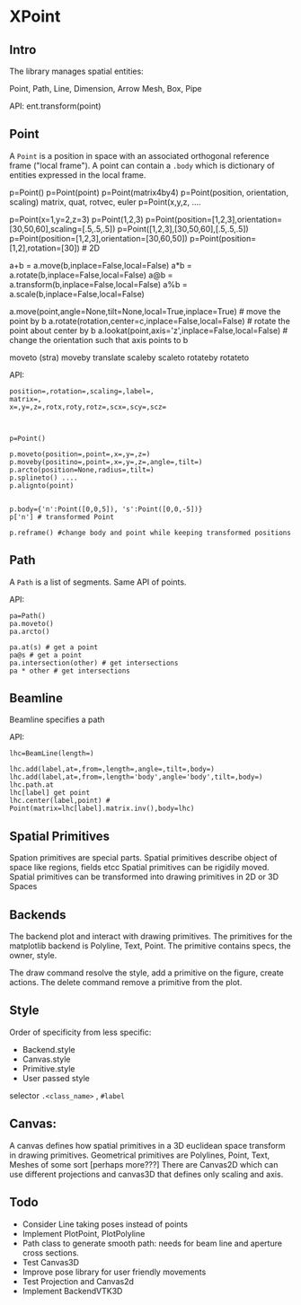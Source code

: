 XPoint
===========================

Intro
----------------------
The library manages spatial entities:

Point,
Path, Line, Dimension, Arrow
Mesh, Box, Pipe

API:
ent.transform(point)

Point
-----------------------

A `Point` is a position in space with an associated orthogonal reference frame
("local frame").  A point can contain a `.body` which is dictionary of entities
expressed in the local frame.


p=Point()
p=Point(point)
p=Point(matrix4by4)
p=Point(position, orientation, scaling) matrix, quat, rotvec, euler
p=Point(x,y,z, ....



p=Point(x=1,y=2,z=3)
p=Point(1,2,3)
p=Point(position=[1,2,3],orientation=[30,50,60],scaling=[.5,.5,.5]) 
p=Point([1,2,3],[30,50,60],[.5,.5,.5])
p=Point(position=[1,2,3],orientation=[30,60,50])
p=Point(position=[1,2],rotation=[30]) # 2D

a+b = a.move(b,inplace=False,local=False) 
a*b = a.rotate(b,inplace=False,local=False)
a@b = a.transform(b,inplace=False,local=False)
a%b = a.scale(b,inplace=False,local=False)

a.move(point,angle=None,tilt=None,local=True,inplace=True) # move the point by b
a.rotate(rotation,center=c,inplace=False,local=False) # rotate the point about center by b
a.lookat(point,axis='z',inplace=False,local=False) # change the orientation such that axis points to b



moveto  (stra)
moveby
translate 
scaleby
scaleto
rotateby
rotateto



API:

```
position=,rotation=,scaling=,label=,
matrix=,
x=,y=,z=,rotx,roty,rotz=,scx=,scy=,scz=



p=Point()

p.moveto(position=,point=,x=,y=,z=)
p.moveby(positino=,point=,x=,y=,z=,angle=,tilt=)
p.arcto(position=None,radius=,tilt=)
p.splineto() ....
p.alignto(point)


p.body={'n':Point([0,0,5]), 's':Point([0,0,-5])}
p['n'] # transformed Point

p.reframe() #change body and point while keeping transformed positions
```

Path
------------------------

A `Path` is a list of segments. Same API of points.

API:
```
pa=Path()
pa.moveto()
pa.arcto()

pa.at(s) # get a point
pa@s # get a point
pa.intersection(other) # get intersections
pa * other # get intersections
```


Beamline
------------------------------

Beamline specifies a path

API:
```
lhc=BeamLine(length=)

lhc.add(label,at=,from=,length=,angle=,tilt=,body=)
lhc.add(label,at=,from=,length='body',angle='body',tilt=,body=)
lhc.path.at
lhc[label] get point
lhc.center(label,point) # Point(matrix=lhc[label].matrix.inv(),body=lhc)
```



Spatial Primitives
--------------------------------------------------------------------------
Spation primitives are special parts.
Spatial primitives describe object of space like regions, fields etcc
Spatial primitives can be rigidily moved.
Spatial primitives can be transformed into drawing primitives in 2D or 3D Spaces


Backends
------------------------------------------------------------------------

The backend plot and interact with drawing primitives.
The primitives for the matplotlib backend is Polyline, Text, Point.
The primitive contains specs, the owner, style.

The draw command resolve the style, add a primitive on the figure, create actions.
The delete command remove a primitive from the plot.


Style
-------------------------------------------------------------------------
Order of specificity from less specific:
-  Backend.style
-  Canvas.style
-  Primitive.style
-  User passed style

selector `.<class_name>` , `#label`


Canvas:
----------------------------

A canvas defines how spatial primitives in a 3D euclidean space transform in drawing primitives.
Geometrical primitives are Polylines, Point, Text, Meshes of some sort [perhaps more???]
There are Canvas2D which can use different projections and canvas3D that defines only scaling and axis.


Todo
-----------------------------

- Consider Line taking poses instead of points
- Implement PlotPoint, PlotPolyline
- Path class to generate smooth path: needs for beam line and aperture cross sections.
- Test Canvas3D
- Improve pose library for user friendly movements
- Test Projection and Canvas2d
- Implement BackendVTK3D


